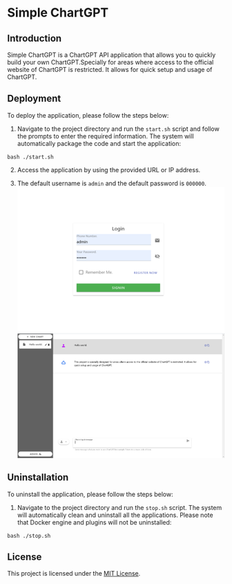 # Simple ChartGPT

## Introduction

Simple ChartGPT is a ChartGPT API application that allows you to quickly build your own ChartGPT.Specially for areas where access to the official website of ChartGPT is restricted. It allows for quick setup and usage of ChartGPT.

## Deployment

To deploy the application, please follow the steps below:

1. Navigate to the project directory and run the `start.sh` script and follow the prompts to enter the required information. The system will automatically package the code and start the application:

```shell
bash ./start.sh
```

2. Access the application by using the provided URL or IP address.

3. The default username is `admin` and the default password is `000000`.
![login](screenshot/login.png)
![index](screenshot/index.png)
## Uninstallation

To uninstall the application, please follow the steps below:

1. Navigate to the project directory and run the `stop.sh` script. The system will automatically clean and uninstall all the applications. Please note that Docker engine and plugins will not be uninstalled:

```shell
bash ./stop.sh
```

## License

This project is licensed under the [MIT License](LICENSE).
